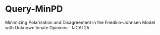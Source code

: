 # Query-MinPD
Minimizing Polarization and Disagreement in the Friedkin–Johnsen Model with Unknown Innate Opinions - IJCAI 25

